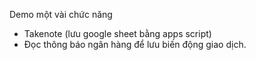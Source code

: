 Demo một vài chức năng
- Takenote (lưu google sheet bằng apps script)
- Đọc thông báo ngân hàng để lưu biến động giao dịch.
